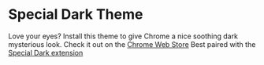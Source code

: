 # Special Dark Theme

Love your eyes? Install this theme to give Chrome a nice soothing dark mysterious look. Check it out on the [Chrome Web Store](https://chrome.google.com/webstore/detail/special-dark-theme/imiinhllpoijnpoopkfjhomodljkplnc) Best paired with the [Special Dark extension ](https://chrome.google.com/webstore/detail/special-dark/koifkokhhgjemendlnlaellpdeppkbmi)

